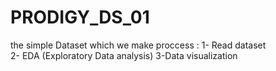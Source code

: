 # PRODIGY_DS_01
the simple Dataset which we make proccess :
1- Read dataset  
2- EDA (Exploratory Data analysis)
3-Data visualization
